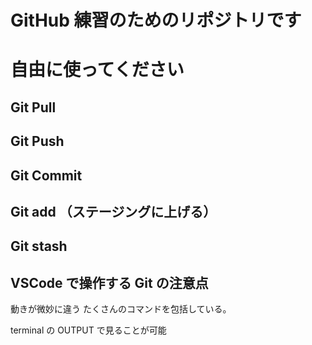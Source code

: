 # GitHub 練習のためのリポジトリです

# 自由に使ってください

## Git Pull

## Git Push

## Git Commit

## Git add （ステージングに上げる）　

## Git stash

## VSCode で操作する Git の注意点

動きが微妙に違う
たくさんのコマンドを包括している。

terminal の OUTPUT で見ることが可能
